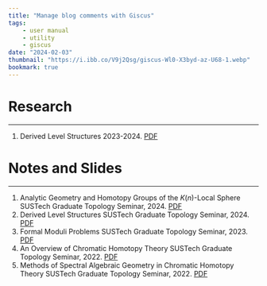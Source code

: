```yaml
---
title: "Manage blog comments with Giscus"
tags:
    - user manual
    - utility
    - giscus
date: "2024-02-03"
thumbnail: "https://i.ibb.co/V9j2Qsg/giscus-Wl0-X3byd-az-U68-1.webp"
bookmark: true
---
```


# Research
---
1. Derived Level Structures
  2023-2024. [PDF](files/Derived_Level.pdf)



# Notes and Slides
---
1. Analytic Geometry and Homotopy Groups  of the $K(n)$-Local Sphere
 SUSTech Graduate Topology Seminar, 2024. [PDF](files/K(n)sphere.pdf)
2. Derived Level Structures
SUSTech Graduate Topology Seminar, 2024. [PDF](files/Derived_Level_Talk.pdf)     
3. Formal Moduli Problems
SUSTech Graduate Topology Seminar, 2023. [PDF](files/FMP.pdf)
4. An Overview of Chromatic Homotopy Theory
SUSTech Graduate Topology Seminar, 2022. [PDF](files/cht.pdf) 
5. Methods of Spectral Algebraic Geometry  in Chromatic Homotopy Theory
SUSTech Graduate Topology Seminar, 2022. [PDF](files/sag_cht.pdf)
      
